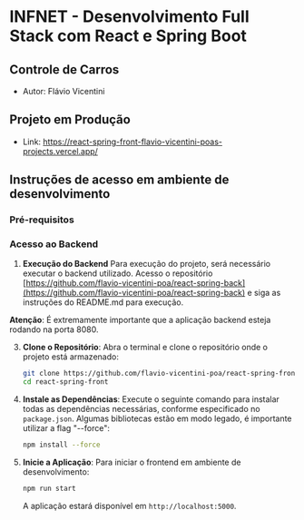 # INFNET - Desenvolvimento Full Stack com React e Spring Boot

## Controle de Carros

- Autor: Flávio Vicentini

## Projeto em Produção

- Link: https://react-spring-front-flavio-vicentini-poas-projects.vercel.app/

## Instruções de acesso em ambiente de desenvolvimento

### Pré-requisitos

### Acesso ao Backend

1. **Execução do Backend**
   Para execução do projeto, será necessário executar o backend utilizado. Acesso o
   repositório [https://github.com/flavio-vicentini-poa/react-spring-back](https://github.com/flavio-vicentini-poa/react-spring-back)
   e siga as instruções do README.md para execução.

**Atenção**: É extremamente importante que a aplicação backend esteja rodando na porta 8080.

3. **Clone o Repositório**:
   Abra o terminal e clone o repositório onde o projeto está armazenado:
   ```bash
   git clone https://github.com/flavio-vicentini-poa/react-spring-front
   cd react-spring-front 
   ```

4. **Instale as Dependências**:
   Execute o seguinte comando para instalar todas as dependências necessárias, conforme especificado no `package.json`.
   Algumas bibliotecas estão em modo legado, é importante utilizar a flag "--force":
   ```bash
   npm install --force
   ```

5. **Inicie a Aplicação**:
   Para iniciar o frontend em ambiente de desenvolvimento:
   ```bash
   npm run start
   ```
   A aplicação estará disponível em `http://localhost:5000`.